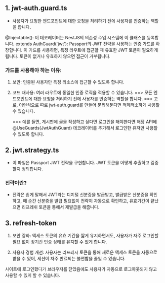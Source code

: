 ## 1. jwt-auth.guard.ts 
- 사용자가 요청한 엔드포인트에 대한 요청을 처리하기 전에 사용자를 인증하는 역할을 합니다.

@Injectable(): 이 데코레이터는 NestJS의 의존성 주입 시스템에 이 클래스를 등록합니다.
extends AuthGuard('jwt'): Passport의 JWT 전략을 사용하는 인증 가드를 확장합니다.
이 가드를 사용하면, 특정 라우트에 접근할 때 유효한 JWT 토큰이 필요하게 됩니다. 토큰이 없거나 유효하지 않으면 접근이 거부됩니다.

### 가드를 사용해야 하는 이유:

1. 보안: 인증된 사용자만 특정 리소스에 접근할 수 있도록 합니다.
2. 코드 재사용: 여러 라우트에 동일한 인증 로직을 적용할 수 있습니다.
    ==> 모든 엔드포인트에 대한 요청을 처리하기 전에 사용자를 인증하는 역할을 합니다.
    ==> 고로, 이런식으로 따로 jwt-auth.guard를 만들어 분리해둔다면 적제적소하게 사용할 수 있습니다.

    ==> 예를 들면, 게시판에 글을 작성하고 싶다면 로그인을 해야한다면 해당 API에 @UseGuards(JwtAuthGuard) 데코레이터를 추가해서
    로그인한 유저만 사용할 수 있도록 합니다.

## 2. jwt.strategy.ts
- 이 파일은 Passport JWT 전략을 구현합니다. JWT 토큰을 어떻게 추출하고 검증할지 정의합니다.

### 전략이란?

- 전략은 쉽게 말해서 JWT라는 디지털 신분증을 발급받고, 발급받은 신분증을 확인하고, 매 순간 신분증을 발급 필요없이 전략이 자동으로 확인하고, 유효기간이 끝났으면 리프레쉬 토큰을 통해서 재발급을 해줍니다.

## 3. refresh-token

1. 보안 강화: 액세스 토큰의 유효 기간을 짧게 유지하면서도, 사용자가 자주 로그인할 필요 없이 장기간 인증 상태를 유지할 수 있게 합니다.

2. 사용자 경험 개선: 사용자는 리프레시 토큰을 통해 새로운 액세스 토큰을 자동으로 받을 수 있어, 세션이 자주 만료되는 불편함을 줄일 수 있습니다.

사이트에 로그인했다가 브라우저를 닫았음에도 사용자가 자동으로 로그아웃되지 않고 사용할 수 있게 할 수 있습니다.

